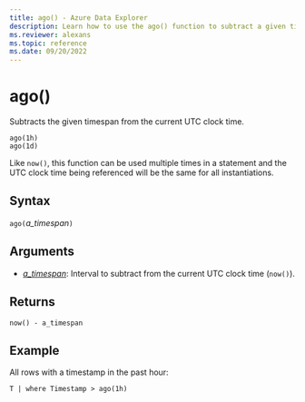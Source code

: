 ```yaml
---
title: ago() - Azure Data Explorer
description: Learn how to use the ago() function to subtract a given timespan from the current UTC clock time.
ms.reviewer: alexans
ms.topic: reference
ms.date: 09/20/2022
---
```

# ago()

Subtracts the given timespan from the current UTC clock time.

```kusto
ago(1h)
ago(1d)
```

Like `now()`, this function can be used multiple times
in a statement and the UTC clock time being referenced will be the same
for all instantiations.

## Syntax

`ago(`*a_timespan*`)`

## Arguments

* *[a_timespan](scalar-data-types/timespan.md)*: Interval to subtract from the current UTC clock time
(`now()`).

## Returns

`now() - a_timespan`

## Example

All rows with a timestamp in the past hour:

```kusto
T | where Timestamp > ago(1h)
```
